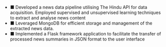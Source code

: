 - ■ Developed a news data pipeline utilising The Hindu API for data acquisition. Employed supervised and unsupervised learning techniques to extract and analyse news content
- ■ Leveraged MongoDB for efficient storage and management of the extracted news data.
- ■ Implemented a Flask framework application to facilitate the transfer of processed news summaries in JSON format to the user interface
